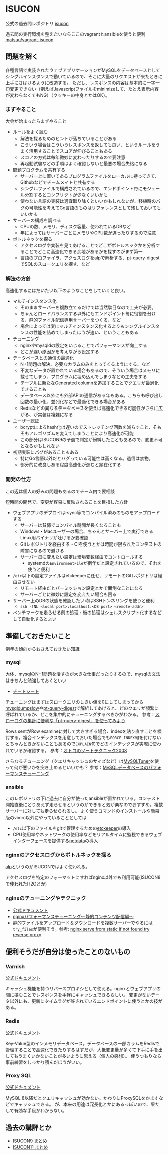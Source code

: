 # ISUCON
公式の過去問レポジトリ
[isucon](https://github.com/isucon)


過去問の実行環境を整えたいならここのvagrantとansibleを使うと便利
[matsuu/vagrant-isucon](https://github.com/matsuu/vagrant-isucon)

## 問題を解く
各種言語で実装されたウェブアプリケーションがMySQLをデータベースとしてシングルインスタンスで動いているので、そこに大量のリクエストが来たときに上手にさばけるように改造する。
ただし、レスポンスの内容は基本的に一字一句変更できない（例えばJavascriptファイルをminimizeして、たとえ表示内容が変わらなくてもNG）（クッキーの中身とかはOK）。
### まずやること
大会が始まったらまずやること

- ルールをよく読む
  - 解法を探るためのヒントが落ちていることがある
  - こういう場合はこういうレスポンスを返しても良い、というルールをうまく活用することでスコアが伸びることもある
  - スコアの方式は毎年微妙に変わったりするので要注意
  - 再起動試験などの手順はよく確認しないと最悪の場合失格になる
- 問題プログラムを共有する
  - サーバー上に置いてあるプログラムファイルをローカルに持ってきて、Githubなどでチームメイトと共有する
  - シングルファイルで構成されているので、エンドポイント毎にモジュール分割するとコンフリクトが少なくいいかも
  - 使わない言語の実装は適宜取り除くといいかもしれないが、移植時のバグの可能性を考えてGo言語のものはリファレンスとして残しておいてもいいかも
- サーバーの構成を調べる
  - CPUの数、メモリ、ディスク容量、使われているDBなど
  - 年によってはサーバーごとにメモリやCPU数が違ったりするので注意
- ボトルネックを探る
  - アクセスログや実装を見てあげることでどこがボトルネックかを分析することでどこに高速化できる余地があるかを探すのがまず第一
  - 言語のプロファイラ、アクセスログをalpで解析する、pt-query-digestでSQLのスロークエリを探す、など


### 解法の方針
高速化するにはだいたい以下のようなことをしていくと良い。

- マルチインスタンス化
  - そのままサーバーを複数立てるだけでは当然駄目なので工夫が必要。
  - ちゃんとロードバランスする以外にもエンドポイント毎に役割を分ける、静的ファイル配信専用サーバーをつくる、など
  - 場合によっては変にマルチインスタンス化するよりもシングルインスタンスの性能を詰めてしまったほうが速い、ということもある
- チューニング
  - nginxやmysqldの設定をいじることでパフォーマンスが向上する
  - どこが遅い原因かを考えながら設定する
- データベースとの通信の最適化
  - N+1問題の解決、必要なカラムのみをとってくるようにする、など
  - 不変なデータが置かれている場合もあるので、そういう場合はメモリに載せてしまう、プログラムに埋め込んでしまうなどの工夫をする
  - テーブルに新たなGenerated columnを追加することでクエリが最適化できることも
  - データベース以外にも外部APIの通信がある年もある。こちらも呼び出し回数の最小化、並列化などで最適化できる場合がある
  - Redisなどの異なるデータベースを使えば高速化できる可能性がさらに広がる、が実装は複雑になる
- ユーザー認証
  - bcryptによるhash化は遅いのでストレッチング回数を減らすこと、そもそもアルゴリズムを変えてしまうことにより高速化が可能
  - この部分はISUCON9の予選で判定が紛糾したこともあるので、変更不可となるかもしれない
- 初期実装にバグがあることもある
  - 特にGo言語以外だとバグっている可能性は高くなる。過信は禁物。
  - 部分的に改良しある程度高速化が進むと顕在化する

### 開発の仕方
この辺は個人の好みの問題もあるのでチーム内で要相談

短時間の開発で、変更が容易に反映されることを目指した方針

- ウェブアプリのデプロイはrsync等でコンパイル済みのものをアップロードする
  - サーバーは貧弱でコンパイル時間が長くなることも
  - Windows・Macユーザーの場合、ちゃんとサーバー上で実行できるLinux用バイナリが吐けるか要確認
  - Gitレポジトリを経由する・CIを使うとかは時間が限られたコンテストの障害になるので避ける
  - サーバー毎に変えたい設定は環境変数経由でコントロールする
      - systemdの`EnvironmentFile`が例年だと設定されているので、それを使うと便利
- `/etc`以下の設定ファイルはetckeeperに任せ、リモートのGitレポジトリは経由させない
  - リモート経由だとパーミッション設定とかで面倒なことになる
  - サーバーごとに微妙に設定を変えたい場合も困る
- サーバー上のDBの状態を確認したい時はSSHトンネリングを使うと便利
  - `ssh -fNL <local port>:localhost:<DB port> <remote-addr>`
- ベンチマークを走らせる前の処理・後の処理はシェルスクリプト化するなどして自動化するとよい

## 準備しておきたいこと
例年の傾向からおさえておきたい知識

### mysql
大体、mysqlの[N+1問題](https://www.techscore.com/blog/2012/12/25/rails%E3%83%A9%E3%82%A4%E3%83%96%E3%83%A9%E3%83%AA%E7%B4%B9%E4%BB%8B-n1%E5%95%8F%E9%A1%8C%E3%82%92%E6%A4%9C%E5%87%BA%E3%81%99%E3%82%8B%E3%80%8Cbullet%E3%80%8D/)を潰すのが大きな仕事だったりするので、mysqlの文法はきちんと勉強しておくといい
- [チートシート](https://www.mysqltutorial.org/mysql-cheat-sheet.aspx)

チューニングはまずはスロークエリのしきい値を0にしてしまってから[mysqldumpslow](https://dev.mysql.com/doc/refman/8.0/ja/mysqldumpslow.html)や[pt-query-digest](https://www.percona.com/software/database-tools/percona-toolkit)で解析してあげると、どのクエリが頻繁に呼ばれているか、どこを集中的にチューニングするべきかがわかる。
参考：[スローログの集計に便利な「pt-query-digest」を使ってみよう](https://thinkit.co.jp/article/9617)

Rows sentがRow examineに対して大きすぎる場合、indexを貼り直すことを検討する。複合インデックスを用意しておいた場合でも`FORCE INDEX`句を付けないとちゃんときかないこともあるので`EXPLAIN`句でどのインデックスが実際に使われているか確認する。
参考：[オトコのソートテクニック2008](http://nippondanji.blogspot.com/2008/12/2008.html)

さらなるチューニング（クエリキャッシュのサイズなど）は[MySQLTuner](https://github.com/major/MySQLTuner-perl)を使って何が悪いかを突き止めるといいかも？
参考：[MySQLデータベースのパフォーマンスチューニング](https://qiita.com/mm-Genqiita/items/3ef91f6df6c15c620ec6)



### ansible
このレポジトリの下に過去に自分が使ったansibleが置かれている。コンテスト開始直後にとりあえず走らせるというのができると気が楽なのでおすすめ。複数サーバーに対しても走らせられるし。
よく使うコマンドのインストールや簡易版のvimrc以外にやっていることとしては

- `/etc`以下のファイルをgitで管理するための[etckeeper](https://wiki.archlinux.jp/index.php/Etckeeper)の導入
- CPU使用率やネットワークの使用率などをリアルタイムに監視できるウェブインターフェースを提供する[netdata](https://github.com/netdata/netdata)の導入-


### nginxのアクセスログからボトルネックを探る
[alp](https://github.com/tkuchiki/alp)というのがISUCONではよく使われる。

アクセスログを特定のフォーマットにすればnginx以外でも利用可能(ISUCON8で使われたH2Oとか)

### nginxのチューニングやテクニック
- [公式ドキュメント](https://nginx.org/en/docs/)
- [nginxパフォーマンスチューニング〜静的コンテンツ配信編〜](https://qiita.com/cubicdaiya/items/2763ba2240476ab1d9dd)
- 静的ファイルをアップロード＆ダウンロードを複数サーバーでやるには`try_files`が便利そう。参考: [nginx serve from static if not found try reverse proxy](https://stackoverflow.com/questions/28572392/nginx-serve-from-static-if-not-found-try-reverse-proxy/28578419)

## 便利そうだが自分は使ったことのないもの

### Varnish
[公式ドキュメント](https://varnish-cache.org/docs/index.html)

キャッシュ機能を持つリバースプロキシとして使える。nginxとウェブアプリの間に挟むことでレスポンスを手軽にキャッシュできるらしい。
変更がないデータ以外にも、更新にタイムラグが許されているエンドポイントに使うとかの技がある。

### Redis
[公式ドキュメント](https://redis.io/documentation)

Key-Value型のインメモリデータベース。データベースの一部カラムをRedisで管理することで高速化できたりするはずだが、大抵変更量が多くて下手に手を出してもうまくいかないことが多いように思える（個人の感想）。
使うつもりなら事前練習をしっかり積んだほうがいい。

### Proxy SQL
[公式ドキュメント](https://proxysql.com/documentation/)

MySQL 8以降だとクエリキャッシュが効かない。かわりにProxySQLをかますなどでキャッシュできる。
が、本来の用途は冗長化とかにあるっぽいので、果たして有効な手段かわからない。


## 過去の講評とか
- [ISUCON9 まとめ](http://isucon.net/archives/53570241.html)
- [ISUCON11 まとめ](https://isucon.net/archives/55821036.html)
